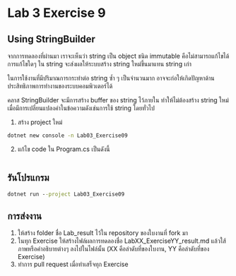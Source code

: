 # Lab 3 Exercise 9

## Using StringBuilder
จากการทดลองที่ผ่านมา เราจะเห็นว่า string เป็น object ชนิด immutable คือไม่สามารถแก้ไขได้ การแก้ไขใดๆ ใน string จะส่งผลให้ระบบสร้าง string ใหม่ขึ้นมาแทน string เก่า

ในการใช้งานที่มีปริมาณการกระทำต่อ string ซ้ำ ๆ เป็นจำนวนมาก อาจจะก่อให้เกิดปัญหาด้านประสิทธิภาพการทำงานของระบบคอมพิวเตอร์ได้

คลาส StringBuilder จะมีการสร้าง buffer ของ string ไว้ภายใน ทำให้ไม่ต้องสร้าง string ใหม่เมื่อมีการเปลี่ยนแปลงค่าในข้อความดังเช่นการใช้ string โดยทั่วไป
 
1. สร้าง project ใหม่

```cmd
dotnet new console -n Lab03_Exercise09
```

2. แก้ไข code ใน Program.cs เป็นดังนี้

```cs

```

## รันโปรแกรม

```cmd
dotnet run --project Lab03_Exercise09
```

## การส่งงาน

1. ให้สร้าง folder ชื่อ Lab_result ไว้ใน repository ของใบงานที่ fork มา
2. ในทุก Exercise ให้สร้างไฟล์ผลการทดลองชื่อ LabXX_ExerciseYY_result.md แล้วใส้ภาพหรือคำอธิบายต่างๆ ลงไปในไฟล์นั้น (XX คือลำดับที่ของใบงาน, YY คือลำดับที่ของ Exercise)
3. ทำการ pull request เมื่อทำเสร็จทุก Exercise
